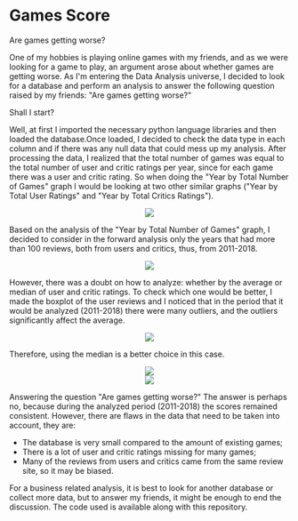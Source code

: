 # Games Score
Are games getting worse?

One of my hobbies is playing online games with my friends, and as we were looking for a game to play, an argument arose about whether games are getting worse. As I'm entering the Data Analysis universe, I decided to look for a database and perform an analysis to answer the following question raised by my friends: "Are games getting worse?"
 
 Shall I start?
 
Well, at first I imported the necessary python language libraries and then loaded the database.Once loaded, I decided to check the data type in each column and if there was any null data that could mess up my analysis. After processing the data, I realized that the total number of games was equal to the total number of user and critic ratings per year, since for each game there was a user and critic rating. So when doing the "Year by Total Number of Games" graph I would be looking at two other similar graphs ("Year by Total User Ratings" and "Year by Total Critics Ratings").
 
 <div align="center">
 <img src="https://user-images.githubusercontent.com/106841477/172177663-695c3ecf-00ab-4742-ad39-2a5a46875be4.png"/>
 </div>
  
Based on the analysis of the "Year by Total Number of Games" graph, I decided to consider in the forward analysis only the years that had more than 100 reviews, both from users and critics, thus, from 2011-2018. 

<div align="center">
<img src="https://user-images.githubusercontent.com/106841477/172183925-15bec4c1-698d-4128-9b29-40550a8ea364.png"/>
</div>

However, there was a doubt on how to analyze: whether by the average or median of user and critic ratings. To check which one would be better, I made the boxplot of the user reviews and I noticed that in the period that it would be analyzed (2011-2018) there were many outliers, and the outliers significantly affect the average.

<div align="center">
<img src="https://user-images.githubusercontent.com/106841477/172184064-04c49a0b-4c7c-498e-8ba1-3901511a748a.png"/>
</div>

Therefore, using the median is a better choice in this case.

<div align="center">
<img src="https://user-images.githubusercontent.com/106841477/172184246-92b0eedd-d76d-4a31-941b-70aa4cad463c.png"/>
</div>
<div align="center">
<img src="https://user-images.githubusercontent.com/106841477/172184276-e4a4e43f-65ac-45a1-a580-6e44b8e44b68.png"/>
</div>

Answering the question "Are games getting worse?" The answer is perhaps no, because during the analyzed period (2011-2018) the scores remained consistent. However, there are flaws in the data that need to be taken into account, they are:
- The database is very small compared to the amount of existing games;
- There is a lot of user and critic ratings missing for many games;
- Many of the reviews from users and critics came from the same review site, so it may be biased.

For a business related analysis, it is best to look for another database or collect more data, but to answer my friends, it might be enough to end the discussion. The code used is available along with this repository.
